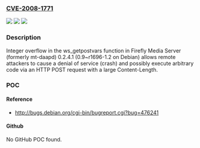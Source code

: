 ### [CVE-2008-1771](https://cve.mitre.org/cgi-bin/cvename.cgi?name=CVE-2008-1771)
![](https://img.shields.io/static/v1?label=Product&message=n%2Fa&color=blue)
![](https://img.shields.io/static/v1?label=Version&message=n%2Fa&color=blue)
![](https://img.shields.io/static/v1?label=Vulnerability&message=n%2Fa&color=brighgreen)

### Description

Integer overflow in the ws_getpostvars function in Firefly Media Server (formerly mt-daapd) 0.2.4.1 (0.9~r1696-1.2 on Debian) allows remote attackers to cause a denial of service (crash) and possibly execute arbitrary code via an HTTP POST request with a large Content-Length.

### POC

#### Reference
- http://bugs.debian.org/cgi-bin/bugreport.cgi?bug=476241

#### Github
No GitHub POC found.

